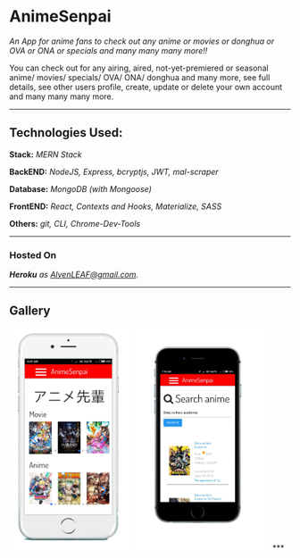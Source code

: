 # AnimeSenpai
*An App for anime fans to check out any anime or movies or donghua or OVA or ONA or specials and many many many more!!* 

You can check out for any airing, aired, not-yet-premiered or seasonal anime/ movies/ specials/ OVA/ ONA/ donghua and many more, see full details, see other users profile, create, update or delete your own account and many many many more.


***
## **Technologies Used:**
**Stack:** *MERN Stack*

**BackEND:** *NodeJS, Express, bcryptjs, JWT, mal-scraper* 

**Database:** *MongoDB (with Mongoose)*

**FrontEND:** *React, Contexts and Hooks, Materialize, SASS*

**Others:** *git, CLI, Chrome-Dev-Tools*    


***
### **Hosted On**
***Heroku*** *as AlvenLEAF@gmail.com.*  


***
## Gallery 
<img src="/AnimeSenpai Home.png" style="height: 400px" />
<img src="/AnimeSenpai Search.png" style="height: 400px" />
***
